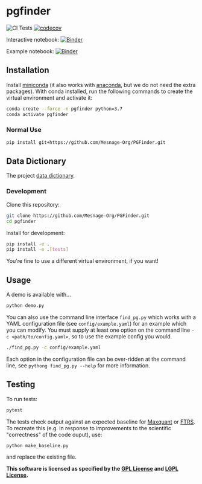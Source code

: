 # pgfinder

![CI Tests](https://github.com/Mesnage-Org/pgfinder/actions/workflows/ci-tests.yml/badge.svg) [![codecov](https://codecov.io/gh/Mesnage-Org/pgfinder/branch/master/graph/badge.svg?token=5SM94G9Z6K)](https://codecov.io/gh/Mesnage-Org/pgfinder)

Interactive notebook: [![Binder](https://mybinder.org/badge_logo.svg)](https://mybinder.org/v2/gh/Mesnage-Org/PGFinder/master?urlpath=tree/pgfinder_interactive.ipynb)

Example notebook: [![Binder](https://mybinder.org/badge_logo.svg)](https://mybinder.org/v2/gh/Mesnage-Org/PGFinder/master?urlpath=tree/pgfinder.ipynb)

## Installation

Install [miniconda](https://docs.conda.io/en/latest/miniconda.html) (it also works with [anaconda](https://docs.anaconda.com/anaconda/install/), but we do not need the extra packages). With conda installed, run the following commands to create the virtual environment and activate it:

```bash
conda create --force -n pgfinder python=3.7
conda activate pgfinder
```

### Normal Use

```bash
pip install git+https://github.com/Mesnage-Org/PGFinder.git
```

## Data Dictionary

The project [data dictionary](data_dictionary.md).

### Development

Clone this repository:

```bash
git clone https://github.com/Mesnage-Org/PGFinder.git
cd pgfinder
```

Install for development:

```bash
pip install -e .
pip install -e .[tests]
```

You're fine to use a different virtual environment, if you want!

## Usage

A demo is available with...

```bash
python demo.py
```

You can also use the command line interface `find_pg.py` which works with a YAML configuration file (see
`config/example.yaml`) for an example which you can modify. You must supply at least one option on the command line `-c
<path/to/config.yaml>`, so to use the example config you would.

``` bash
./find_pg.py -c config/example.yaml
```

Each option in the configuration file can be over-ridden at the command line, see `pythong find_pg.py --help` for more information.

## Testing

To run tests:

```bash
pytest
```

The tests check output against an expected baseline for [Maxquant](data/baseline_output.csv) or [FTRS](data/baseline_output_ftrs.csv). To recreate this (e.g. in response to improvements to the scientific "correctness" of the code ouput), use:

```bash
python make_baseline.py
```

and replace the existing file.

**This software is licensed as specified by the [GPL License](COPYING) and [LGPL License](COPYING.LESSER).**
